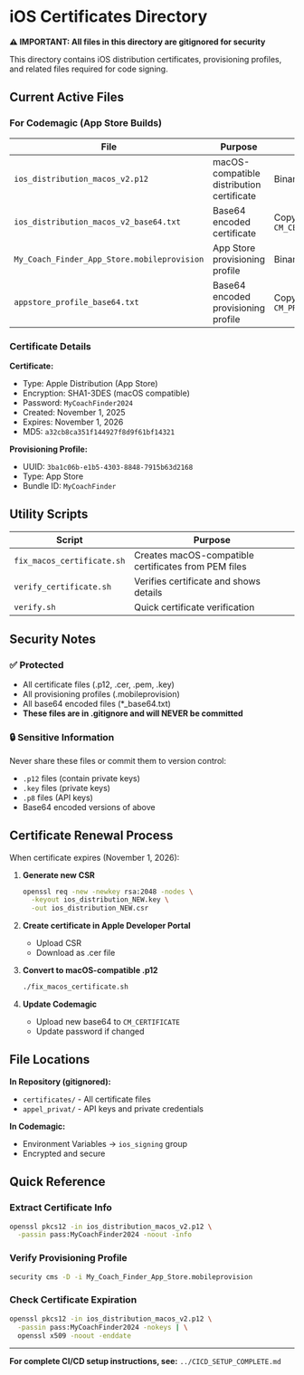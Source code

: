 # iOS Certificates Directory

**⚠️ IMPORTANT: All files in this directory are gitignored for security**

This directory contains iOS distribution certificates, provisioning profiles, and related files required for code signing.

## Current Active Files

### For Codemagic (App Store Builds)

| File | Purpose | Usage |
|------|---------|-------|
| `ios_distribution_macos_v2.p12` | macOS-compatible distribution certificate | Binary file |
| `ios_distribution_macos_v2_base64.txt` | Base64 encoded certificate | Copy to Codemagic `CM_CERTIFICATE` |
| `My_Coach_Finder_App_Store.mobileprovision` | App Store provisioning profile | Binary file |
| `appstore_profile_base64.txt` | Base64 encoded provisioning profile | Copy to Codemagic `CM_PROVISIONING_PROFILE` |

### Certificate Details

**Certificate:**
- Type: Apple Distribution (App Store)
- Encryption: SHA1-3DES (macOS compatible)
- Password: `MyCoachFinder2024`
- Created: November 1, 2025
- Expires: November 1, 2026
- MD5: `a32cb8ca351f144927f8d9f61bf14321`

**Provisioning Profile:**
- UUID: `3ba1c06b-e1b5-4303-8848-7915b63d2168`
- Type: App Store
- Bundle ID: `MyCoachFinder`

## Utility Scripts

| Script | Purpose |
|--------|---------|
| `fix_macos_certificate.sh` | Creates macOS-compatible certificates from PEM files |
| `verify_certificate.sh` | Verifies certificate and shows details |
| `verify.sh` | Quick certificate verification |

## Security Notes

### ✅ Protected
- All certificate files (.p12, .cer, .pem, .key)
- All provisioning profiles (.mobileprovision)
- All base64 encoded files (*_base64.txt)
- **These files are in .gitignore and will NEVER be committed**

### 🔒 Sensitive Information
Never share these files or commit them to version control:
- `.p12` files (contain private keys)
- `.key` files (private keys)
- `.p8` files (API keys)
- Base64 encoded versions of above

## Certificate Renewal Process

When certificate expires (November 1, 2026):

1. **Generate new CSR**
   ```bash
   openssl req -new -newkey rsa:2048 -nodes \
     -keyout ios_distribution_NEW.key \
     -out ios_distribution_NEW.csr
   ```

2. **Create certificate in Apple Developer Portal**
   - Upload CSR
   - Download as .cer file

3. **Convert to macOS-compatible .p12**
   ```bash
   ./fix_macos_certificate.sh
   ```

4. **Update Codemagic**
   - Upload new base64 to `CM_CERTIFICATE`
   - Update password if changed

## File Locations

**In Repository (gitignored):**
- `certificates/` - All certificate files
- `appel_privat/` - API keys and private credentials

**In Codemagic:**
- Environment Variables → `ios_signing` group
- Encrypted and secure

## Quick Reference

### Extract Certificate Info
```bash
openssl pkcs12 -in ios_distribution_macos_v2.p12 \
  -passin pass:MyCoachFinder2024 -noout -info
```

### Verify Provisioning Profile
```bash
security cms -D -i My_Coach_Finder_App_Store.mobileprovision
```

### Check Certificate Expiration
```bash
openssl pkcs12 -in ios_distribution_macos_v2.p12 \
  -passin pass:MyCoachFinder2024 -nokeys | \
  openssl x509 -noout -enddate
```

---

**For complete CI/CD setup instructions, see:** `../CICD_SETUP_COMPLETE.md`